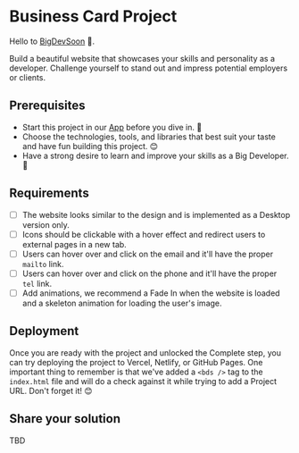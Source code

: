 # Business Card Project

Hello to [BigDevSoon](https://bigdevsoon.me/) 👋. 

Build a beautiful website that showcases your skills and personality as a developer. Challenge yourself to stand out and impress potential employers or clients.

## Prerequisites
- Start this project in our [App](https://app.bigdevsoon.me/) before you dive in. 👀
- Choose the technologies, tools, and libraries that best suit your taste and have fun building this project. 😊
- Have a strong desire to learn and improve your skills as a Big Developer. 🚀

## Requirements
- [ ] The website looks similar to the design and is implemented as a Desktop version only.
- [ ] Icons should be clickable with a hover effect and redirect users to external pages in a new tab.
- [ ] Users can hover over and click on the email and it'll have the proper `mailto` link.
- [ ] Users can hover over and click on the phone and it'll have the proper `tel` link.
- [ ] Add animations, we recommend a Fade In when the website is loaded and a skeleton animation for loading the user's image.

## Deployment
Once you are ready with the project and unlocked the Complete step, you can try deploying the project to Vercel, Netlify, or GitHub Pages. One important thing to remember is that we've added a `<bds />` tag to the `index.html` file and will do a check against it while trying to add a Project URL. Don't forget it! 😊

## Share your solution
TBD
